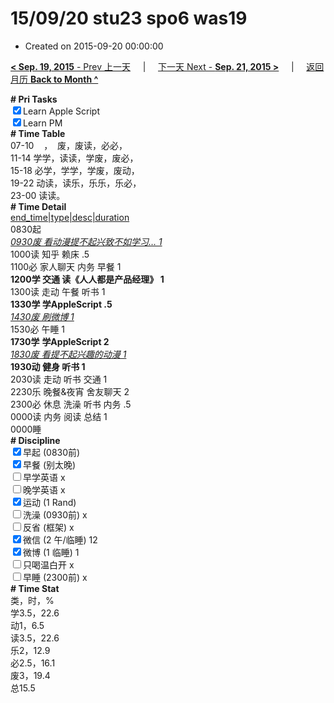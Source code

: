 # 15/09/20 stu23 spo6 was19

- Created on 2015-09-20 00:00:00

[**< Sep. 19, 2015** - Prev 上一天](/lifelogs/2015/09/d19.md) &nbsp; &nbsp; | &nbsp; &nbsp; [下一天 Next - **Sep. 21, 2015 >**](/lifelogs/2015/09/d21.md) &nbsp; &nbsp; |  &nbsp; &nbsp; [返回月历 **Back to Month ^**](/lifelogs/2015/09/index.md)
<br/><div><b># Pri Tasks</b></div><div><input checked="true" type="checkbox"/>Learn Apple Script</div><div><input checked="true" type="checkbox"/>Learn PM</div><div><b># Time Table</b></div><div>07-10    ，  废，废读，必必，</div><div>11-14 学学，读读，学废，废必，</div><div>15-18 必学，学学，学废，废动，</div><div>19-22 动读，读乐，乐乐，乐必，</div><div>23-00 读读。</div><div><b># Time Detail</b></div><div><u>end_time|type|desc|duration</u></div><div>0830起</div><div><u><i>0930废 看动漫提不起兴致不如学习… 1</i></u></div><div>1000读 知乎 赖床 .5</div><div>1100必 家人聊天 内务 早餐 1</div><div><b>1200学 交通 读《人人都是产品经理》 1</b></div><div>1300读 走动 午餐 听书 1</div><div><b>1330学 学AppleScript .5</b></div><div><u><i>1430废 刷微博 1</i></u></div><div>1530必 午睡 1</div><div><b>1730学</b> <b>学AppleScript </b><b>2</b></div><div><u><i>1830废 看提不起兴趣的动漫 1</i></u></div><div><b>1930动 健身 听书 1</b></div><div>2030读 走动 听书 交通 1</div><div>2230乐 晚餐&amp;夜宵 舍友聊天 2</div><div>2300必 休息 洗澡 听书 内务 .5</div><div>0000读 内务 阅读 总结 1</div><div>0000睡</div><div><b># Discipline</b></div><div><input checked="true" type="checkbox"/>早起 (0830前)</div><div><input checked="true" type="checkbox"/>早餐 (别太晚)</div><div><input type="checkbox"/>早学英语 x</div><div><input type="checkbox"/>晚学英语 x</div><div><input checked="true" type="checkbox"/>运动 (1 Rand)</div><div><input type="checkbox"/>洗澡 (0930前) x</div><div><input type="checkbox"/>反省 (框架) x</div><div><input checked="true" type="checkbox"/>微信 (2 午/临睡) 12</div><div><input checked="true" type="checkbox"/>微博 (1 临睡) 1</div><div><input type="checkbox"/>只喝温白开 x</div><div><input type="checkbox"/>早睡 (2300前) x</div><div><b># Time Stat</b></div><div>类，时，%</div><div>学3.5，22.6</div><div>动1，6.5</div><div>读3.5，22.6</div><div>乐2，12.9</div><div>必2.5，16.1</div><div>废3，19.4</div><div>总15.5</div>
